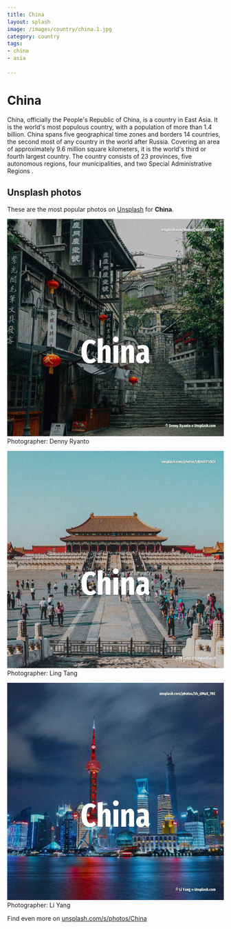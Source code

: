 ```yaml
---
title: China
layout: splash
image: /images/country/china.1.jpg
category: country
tags:
- china
- asia

---
```

# China

China, officially the People's Republic of China, is a country in East Asia.
It is the world's most populous country, with a population of more than 1.4 billion.
China spans five geographical time zones and borders 14 countries, the second most of any country 
in the world after Russia.
Covering an area of approximately 9.6 million square kilometers, it is the world's third or fourth 
largest country.
The country consists of 23 provinces, five autonomous regions, four municipalities, and two Special 
Administrative Regions .

 
## Unsplash photos
These are the most popular photos on [Unsplash](https://unsplash.com) for **China**.
 
![China](/images/country/china.1.jpg)
Photographer:  Denny Ryanto
 
![China](/images/country/china.2.jpg)
Photographer:  Ling Tang
 
![China](/images/country/china.3.jpg)
Photographer:  Li Yang
 
Find even more on [unsplash.com/s/photos/China](https://unsplash.com/s/photos/China)
 

